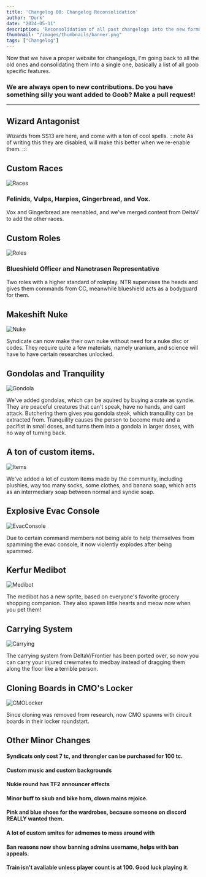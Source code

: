 ```yaml
---
title: 'Changelog 00: Changelog Reconsolidation'
author: "Durk"
date: "2024-05-11"
description: 'Reconsolidation of all past changelogs into the new format.'
thumbnail: "/images/thumbnails/banner.png"
tags: ["Changelog"]
---
```


Now that we have a proper website for changelogs, I'm going back to all the old ones and consolidating them into a single one, basically a list of all goob specific features.

### We are always open to new contributions. Do you have something silly you want added to Goob? Make a pull request!
---

## Wizard Antagonist
Wizards from SS13 are here, and come with a ton of cool spells. 
:::note
As of writing this they are disabled, will make this better when we re-enable them.
:::
## Custom Races
![Races](./races.PNG)
### Felinids, Vulps, Harpies, Gingerbread, and Vox.
Vox and Gingerbread are reenabled, and we've merged content from DeltaV to add the other races.

## Custom Roles
![Roles](./roles.PNG)
### Blueshield Officer and Nanotrasen Representative
Two roles with a higher standard of roleplay. NTR supervises the heads and gives them commands from CC, meanwhile blueshield acts as a bodyguard for them.

## Makeshift Nuke
![Nuke](./nuke.PNG)

Syndicate can now make their own nuke without need for a nuke disc or codes. They require quite a few materials, namely uranium, and science will have to have certain researches unlocked.

## Gondolas and Tranquility
![Gondola](./gondola.PNG)

We've added gondolas, which can be aquired by buying a crate as syndie. They are peaceful creatures that can't speak, have no hands, and cant attack. Butchering them gives you gondola steak, which tranquility can be extracted from. Tranquility causes the person to become mute and a pacifist in small doses, and turns them into a gondola in larger doses, with no way of turning back.

## A ton of custom items.
![Items](./items.PNG)

We've added a lot of custom items made by the community, including plushies, way too many socks, some clothes, and banana soap, which acts as an intermediary soap between normal and syndie soap.

## Explosive Evac Console
![EvacConsole](./evac.PNG)

Due to certain command members not being able to help themselves from spamming the evac console, it now violently explodes after being spammed.

## Kerfur Medibot
![Medibot](./medibot.PNG)

The medibot has a new sprite, based on everyone's favorite grocery shopping companion. They also spawn little hearts and meow now when you pet them!

## Carrying System
![Carrying](./carry.PNG)

The carrying system from DeltaV/Frontier has been ported over, so now you can carry your injured crewmates to medbay instead of dragging them along the floor like a terrible person.

## Cloning Boards in CMO's Locker
![CMOLocker](./cmo.PNG)

Since cloning was removed from research, now CMO spawns with circuit boards in their locker roundstart.

## Other Minor Changes
#### Syndicats only cost 7 tc, and throngler can be purchased for 100 tc.
#### Custom music and custom backgrounds
#### Nukie round has TF2 announcer effects
#### Minor buff to skub and bike horn, clown mains rejoice.
#### Pink and blue shoes for the wardrobes, because someone on discord REALLY wanted them.
#### A lot of custom smites for admemes to mess around with
#### Ban reasons now show banning admins username, helps with ban appeals.
#### Train isn't avaliable unless player count is at 100. Good luck playing it.

